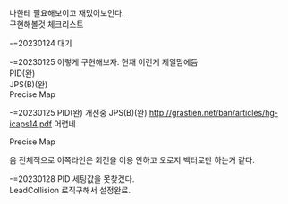 나한테 필요해보이고 재밌어보인다.  
구현해볼것 체크리스트

-=20230124 대기

-=20230125
이렇게 구현해보자. 현재 이런게 제일맘에듬  
PID(완)  
JPS(B)(완)  
Precise Map  

-=20230125
PID(완) 개선중
JPS(B)(완)  http://grastien.net/ban/articles/hg-icaps14.pdf 어렵네


Precise Map

음 전체적으로 이쪽라인은 회전을 이용 안하고 오로지 벡터로만 하는거 같다.


-=20230128
PID 세팅값을 못찾겠다.  
LeadCollision 로직구해서 설정완료.  
























